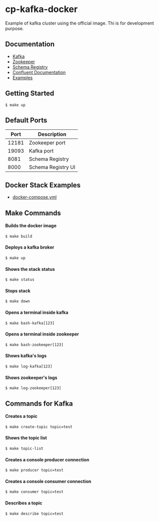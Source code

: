 # cp-kafka-docker

Example of kafka cluster using the official image. Thi is for development purpose.

## Documentation

- [Kafka](https://hub.docker.com/r/confluentinc/cp-kafka)
- [Zookeeper](https://hub.docker.com/r/confluentinc/cp-zookeeper)
- [Schema Registry](https://hub.docker.com/r/confluentinc/cp-schema-registry)
- [Confluent Documentation](https://docs.confluent.io/platform/current/installation/docker/config-reference.html)
- [Examples](https://github.com/confluentinc/examples)

## Getting Started

```
$ make up
```

## Default Ports

| Port | Description |
| - | - |
| 12181 | Zookeeper port |
| 19093 | Kafka port |
| 8081 | Schema Registry |
| 8000 | Schema Registry UI |

## Docker Stack Examples

- [docker-compose.yml](docker-compose.yml)

## Make Commands

#### Builds the docker image
```
$ make build
```

#### Deploys a kafka broker
```
$ make up
```

#### Shows the stack status
```
$ make status
```

#### Stops stack
```
$ make down
```

#### Opens a terminal inside kafka
```
$ make bash-kafka[123]
```

#### Opens a terminal inside zookeeper
```
$ make bash-zookeeper[123]
```

#### Shows kafka's logs
```
$ make log-kafka[123]
```

#### Shows zookeeper's logs
```
$ make log-zookeeper[123]
```

## Commands for Kafka

#### Creates a topic
```
$ make create-topic topic=test
```

#### Shows the topic list
```
$ make topic-list
```

#### Creates a console producer connection
```
$ make producer topic=test
```

#### Creates a console consumer connection
```
$ make consumer topic=test
```

#### Describes a topic
```
$ make describe topic=test
```

